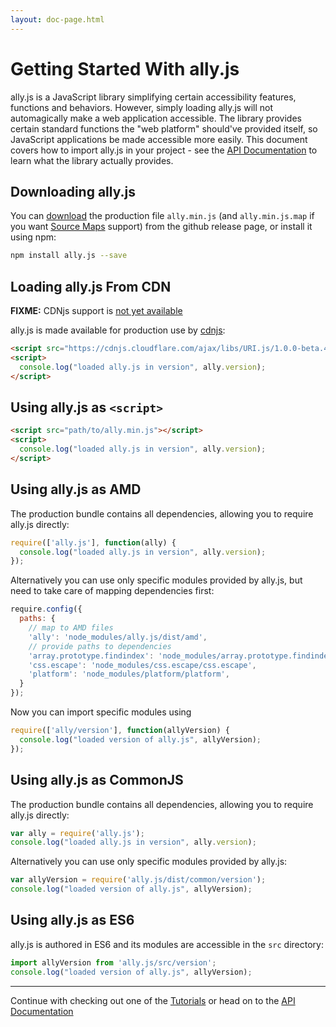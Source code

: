 ```yaml
---
layout: doc-page.html
---
```


# Getting Started With ally.js

ally.js is a JavaScript library simplifying certain accessibility features, functions and behaviors. However, simply loading ally.js will not automagically make a web application accessible. The library provides certain standard functions the "web platform" should've provided itself, so JavaScript applications be made accessible more easily. This document covers how to import ally.js in your project - see the [API Documentation](api/README.md) to learn what the library actually provides.


## Downloading ally.js

You can [download](https://github.com/medialize/ally.js/releases) the production file `ally.min.js` (and `ally.min.js.map` if you want [Source Maps](http://www.html5rocks.com/en/tutorials/developertools/sourcemaps/) support) from the github release page, or install it using npm:

```sh
npm install ally.js --save
```

## Loading ally.js From CDN

**FIXME:** CDNjs support is [not yet available](https://github.com/cdnjs/cdnjs/issues/6020)

ally.js is made available for production use by [cdnjs](https://cdnjs.com/libraries/ally.js):

```html
<script src="https://cdnjs.cloudflare.com/ajax/libs/URI.js/1.0.0-beta.4/ally.min.js"></script>
<script>
  console.log("loaded ally.js in version", ally.version);
</script>
```


## Using ally.js as `<script>`

```html
<script src="path/to/ally.min.js"></script>
<script>
  console.log("loaded ally.js in version", ally.version);
</script>
```


## Using ally.js as AMD

The production bundle contains all dependencies, allowing you to require ally.js directly:

```js
require(['ally.js'], function(ally) {
  console.log("loaded ally.js in version", ally.version);
});
```

Alternatively you can use only specific modules provided by ally.js, but need to take care of mapping dependencies first:

```js
require.config({
  paths: {
    // map to AMD files
    'ally': 'node_modules/ally.js/dist/amd',
    // provide paths to dependencies
    'array.prototype.findindex': 'node_modules/array.prototype.findindex/index',
    'css.escape': 'node_modules/css.escape/css.escape',
    'platform': 'node_modules/platform/platform',
  }
});
```

Now you can import specific modules using

```js
require(['ally/version'], function(allyVersion) {
  console.log("loaded version of ally.js", allyVersion);
});
```


## Using ally.js as CommonJS

The production bundle contains all dependencies, allowing you to require ally.js directly:

```js
var ally = require('ally.js');
console.log("loaded ally.js in version", ally.version);
```

Alternatively you can use only specific modules provided by ally.js:

```js
var allyVersion = require('ally.js/dist/common/version');
console.log("loaded version of ally.js", allyVersion);
```


## Using ally.js as ES6

ally.js is authored in ES6 and its modules are accessible in the `src` directory:

```js
import allyVersion from 'ally.js/src/version';
console.log("loaded version of ally.js", allyVersion);
```

---

Continue with checking out one of the [Tutorials](tutorials/README.md) or head on to the [API Documentation](api/README.md)

